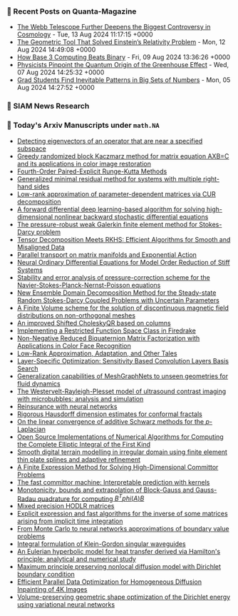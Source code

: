 ### 📝 Recent Posts on Quanta-Magazine
<!-- quanta starts -->
* <a href="https://www.quantamagazine.org/the-webb-telescope-further-deepens-the-biggest-controversy-in-cosmology-20240813/">The Webb Telescope Further Deepens the Biggest Controversy in Cosmology</a> - Tue, 13 Aug 2024 11:17:15 +0000
* <a href="https://www.quantamagazine.org/the-geometric-tool-that-solved-einsteins-relativity-problem-20240812/">The Geometric Tool That Solved Einstein’s Relativity Problem</a> - Mon, 12 Aug 2024 14:49:08 +0000
* <a href="https://www.quantamagazine.org/how-base-3-computing-beats-binary-20240809/">How Base 3 Computing Beats Binary</a> - Fri, 09 Aug 2024 13:36:26 +0000
* <a href="https://www.quantamagazine.org/physicists-pinpoint-the-quantum-origin-of-the-greenhouse-effect-20240807/">Physicists Pinpoint the Quantum Origin of the Greenhouse Effect</a> - Wed, 07 Aug 2024 14:25:32 +0000
* <a href="https://www.quantamagazine.org/grad-students-find-inevitable-patterns-in-big-sets-of-numbers-20240805/">Grad Students Find Inevitable Patterns in Big Sets of Numbers</a> - Mon, 05 Aug 2024 14:27:52 +0000
<!-- quanta ends -->

### 📝 SIAM News Research
<!-- siam-news starts -->

<!-- siam-news ends -->

### 📝 Today's Arxiv Manuscripts under ``math.NA``
<!-- arxiv-math-na starts -->
* <a href="https://arxiv.org/abs/2408.05394">Detecting eigenvectors of an operator that are near a specified subspace</a>
* <a href="https://arxiv.org/abs/2408.05444">Greedy randomized block Kaczmarz method for matrix equation AXB=C and its applications in color image restoration</a>
* <a href="https://arxiv.org/abs/2408.05470">Fourth-Order Paired-Explicit Runge-Kutta Methods</a>
* <a href="https://arxiv.org/abs/2408.05513">Generalized minimal residual method for systems with multiple right-hand sides</a>
* <a href="https://arxiv.org/abs/2408.05595">Low-rank approximation of parameter-dependent matrices via CUR decomposition</a>
* <a href="https://arxiv.org/abs/2408.05620">A forward differential deep learning-based algorithm for solving high-dimensional nonlinear backward stochastic differential equations</a>
* <a href="https://arxiv.org/abs/2408.05658">The pressure-robust weak Galerkin finite element method for Stokes-Darcy problem</a>
* <a href="https://arxiv.org/abs/2408.05677">Tensor Decomposition Meets RKHS: Efficient Algorithms for Smooth and Misaligned Data</a>
* <a href="https://arxiv.org/abs/2408.06054">Parallel transport on matrix manifolds and Exponential Action</a>
* <a href="https://arxiv.org/abs/2408.06073">Neural Ordinary Differential Equations for Model Order Reduction of Stiff Systems</a>
* <a href="https://arxiv.org/abs/2408.06085">Stability and error analysis of pressure-correction scheme for the Navier-Stokes-Planck-Nernst-Poisson equations</a>
* <a href="https://arxiv.org/abs/2408.06169">New Ensemble Domain Decomposition Method for the Steady-state Random Stokes-Darcy Coupled Problems with Uncertain Parameters</a>
* <a href="https://arxiv.org/abs/2408.06280">A Finite Volume scheme for the solution of discontinuous magnetic field distributions on non-orthogonal meshes</a>
* <a href="https://arxiv.org/abs/2408.06311">An improved Shifted CholeskyQR based on columns</a>
* <a href="https://arxiv.org/abs/2408.05217">Implementing a Restricted Function Space Class in Firedrake</a>
* <a href="https://arxiv.org/abs/2408.05582">Non-Negative Reduced Biquaternion Matrix Factorization with Applications in Color Face Recognition</a>
* <a href="https://arxiv.org/abs/2408.05883">Low-Rank Approximation, Adaptation, and Other Tales</a>
* <a href="https://arxiv.org/abs/2408.06024">Layer-Specific Optimization: Sensitivity Based Convolution Layers Basis Search</a>
* <a href="https://arxiv.org/abs/2408.06101">Generalization capabilities of MeshGraphNets to unseen geometries for fluid dynamics</a>
* <a href="https://arxiv.org/abs/2408.06108">The Westervelt-Rayleigh-Plesset model of ultrasound contrast imaging with microbubbles: analysis and simulation</a>
* <a href="https://arxiv.org/abs/2408.06168">Reinsurance with neural networks</a>
* <a href="https://arxiv.org/abs/2408.06330">Rigorous Hausdorff dimension estimates for conformal fractals</a>
* <a href="https://arxiv.org/abs/2210.09183">On the linear convergence of additive Schwarz methods for the $p$-Laplacian</a>
* <a href="https://arxiv.org/abs/2212.05694">Open Source Implementations of Numerical Algorithms for Computing the Complete Elliptic Integral of the First Kind</a>
* <a href="https://arxiv.org/abs/2302.12974">Smooth digital terrain modelling in irregular domain using finite element thin plate splines and adaptive refinement</a>
* <a href="https://arxiv.org/abs/2306.12268">A Finite Expression Method for Solving High-Dimensional Committor Problems</a>
* <a href="https://arxiv.org/abs/2405.10410">The fast committor machine: Interpretable prediction with kernels</a>
* <a href="https://arxiv.org/abs/2407.21505">Monotonicity, bounds and extrapolation of Block-Gauss and Gauss-Radau quadrature for computing $B^T phi (A) B$</a>
* <a href="https://arxiv.org/abs/2407.21637">Mixed precision HODLR matrices</a>
* <a href="https://arxiv.org/abs/2408.04316">Explicit expression and fast algorithms for the inverse of some matrices arising from implicit time integration</a>
* <a href="https://arxiv.org/abs/2209.01432">From Monte Carlo to neural networks approximations of boundary value problems</a>
* <a href="https://arxiv.org/abs/2212.12619">Integral formulation of Klein-Gordon singular waveguides</a>
* <a href="https://arxiv.org/abs/2305.12229">An Eulerian hyperbolic model for heat transfer derived via Hamilton's principle: analytical and numerical study</a>
* <a href="https://arxiv.org/abs/2310.01221">Maximum principle preserving nonlocal diffusion model with Dirichlet boundary condition</a>
* <a href="https://arxiv.org/abs/2401.06747">Efficient Parallel Data Optimization for Homogeneous Diffusion Inpainting of 4K Images</a>
* <a href="https://arxiv.org/abs/2407.19064">Volume-preserving geometric shape optimization of the Dirichlet energy using variational neural networks</a>
<!-- arxiv-math-na ends -->
